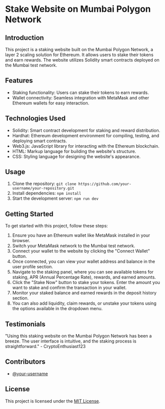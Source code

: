# Stake Website on Mumbai Polygon Network

## Introduction
This project is a staking website built on the Mumbai Polygon Network, a layer 2 scaling solution for Ethereum. It allows users to stake their tokens and earn rewards. The website utilizes Solidity smart contracts deployed on the Mumbai test network.

## Features
- Staking functionality: Users can stake their tokens to earn rewards.
- Wallet connectivity: Seamless integration with MetaMask and other Ethereum wallets for easy interaction.

## Technologies Used
- Solidity: Smart contract development for staking and reward distribution.
- Hardhat: Ethereum development environment for compiling, testing, and deploying smart contracts.
- Web3.js: JavaScript library for interacting with the Ethereum blockchain.
- HTML: Markup language for building the website's structure.
- CSS: Styling language for designing the website's appearance.

## Usage
1. Clone the repository: `git clone https://github.com/your-username/your-repository.git`
2. Install dependencies: `npm install`
3. Start the development server: `npm run dev`

## Getting Started
To get started with this project, follow these steps:
1. Ensure you have an Ethereum wallet like MetaMask installed in your browser.
2. Switch your MetaMask network to the Mumbai test network.
3. Connect your wallet to the website by clicking the "Connect Wallet" button.
4. Once connected, you can view your wallet address and balance in the user profile section.
5. Navigate to the staking panel, where you can see available tokens for staking, APR (Annual Percentage Rate), rewards, and earned amounts.
6. Click the "Stake Now" button to stake your tokens. Enter the amount you want to stake and confirm the transaction in your wallet.
7. Monitor your staked balance and earned rewards in the deposit history section.
8. You can also add liquidity, claim rewards, or unstake your tokens using the options available in the dropdown menu.

## Testimonials
"Using this staking website on the Mumbai Polygon Network has been a breeze. The user interface is intuitive, and the staking process is straightforward." - CryptoEnthusiast123

## Contributors
- [@your-username](https://github.com/your-username)

## License
This project is licensed under the [MIT License](LICENSE).

